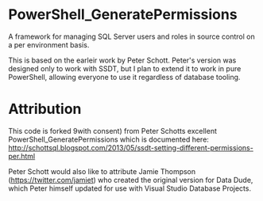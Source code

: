 # PowerShell_GeneratePermissions
A framework for managing SQL Server users and roles in source control on a per environment basis.

This is based on the earleir work by Peter Schott. Peter's version was designed only to work with SSDT, but I plan to extend it to work in pure PowerShell, allowing everyone to use it regardless of database tooling.

# Attribution
This code is forked 9with consent) from Peter Schotts excellent PowerShell_GeneratePermissions which is documented here:
http://schottsql.blogspot.com/2013/05/ssdt-setting-different-permissions-per.html

Peter Schott would also like to attribute Jamie Thompson (https://twitter.com/jamiet) who created the original version for Data Dude, which Peter himself updated for use with Visual Studio Database Projects.
